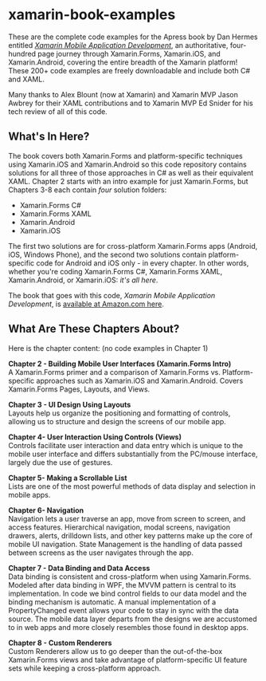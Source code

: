 # xamarin-book-examples
These are the complete code examples for the Apress book by Dan Hermes entitled <a href="http://www.amazon.com/Xamarin-Mobile-Application-Development-Cross-Platform/dp/1484202155/ref=sr_1_3?ie=UTF8&qid=1428950597&sr=8-3&keywords=xamarin"><i>Xamarin Mobile Application Development</i></a>, an authoritative, four-hundred page journey through Xamarin.Forms, Xamarin.iOS, and Xamarin.Android, covering the entire breadth of the Xamarin platform!  These 200+ code examples are freely downloadable and include both C# and XAML. 

Many thanks to Alex Blount (now at Xamarin) and Xamarin MVP Jason Awbrey for their XAML contributions and to Xamarin MVP Ed Snider for his tech review of all of this code. 

<h2>What's In Here?</h2>

The book covers both Xamarin.Forms and platform-specific techniques using Xamarin.iOS and Xamarin.Android so this code repository contains solutions for all three of those approaches in C# as well as their equivalent XAML. Chapter 2 starts with an intro example for just Xamarin.Forms, but Chapters 3-8 each contain <i>four</i> solution folders:
<ul>
<li>Xamarin.Forms C#</li>
<li>Xamarin.Forms XAML</li>
<li>Xamarin.Android</li>
<li>Xamarin.iOS</li>
</ul>
The first two solutions are for cross-platform Xamarin.Forms apps (Android, iOS, Windows Phone), and the second two solutions contain platform-specific code for Android and iOS only - in every chapter. In other words, whether you're coding Xamarin.Forms C#, Xamarin.Forms XAML, Xamarin.Android, or Xamarin.iOS: <i>it's all here</i>.

The book that goes with this code, <i>Xamarin Mobile Application Development</i>, is <a href="http://www.amazon.com/Xamarin-Mobile-Application-Development-Cross-Platform/dp/1484202155/ref=sr_1_3?ie=UTF8&qid=1428950597&sr=8-3&keywords=xamarin">available at Amazon.com here</a>.
<br/>
<h2>What Are These Chapters About?</h2>
Here is the chapter content: (no code examples in Chapter 1)<br/>

<b>Chapter 2 - Building Mobile User Interfaces (Xamarin.Forms Intro)</b><br/>
A Xamarin.Forms primer and a comparison of Xamarin.Forms vs. Platform-specific approaches such as Xamarin.iOS and Xamarin.Android. Covers Xamarin.Forms Pages, Layouts, and Views.

<b>Chapter 3 - UI Design Using Layouts</b><br/>
Layouts help us organize the positioning and formatting of controls, allowing us to structure and design the screens of our mobile app. 

<b>Chapter 4- User Interaction Using Controls  (Views)</b><br/>
Controls facilitate user interaction and data entry which is unique to the mobile user interface and differs substantially from the PC/mouse interface, largely due the use of gestures. 

<b>Chapter 5- Making a Scrollable List</b><br/>
Lists are one of the most powerful methods of data display and selection in mobile apps.

<b>Chapter 6- Navigation </b><br/>
Navigation lets a user traverse an app, move from screen to screen, and access features. Hierarchical navigation, modal screens, navigation drawers, alerts, drilldown lists, and other key patterns make up the core of mobile UI navigation.	State Management is the handling of data passed between screens as the user navigates through the app. 

<b>Chapter 7 - Data Binding and Data Access </b><br/>
Data binding is consistent and cross-platform when using Xamarin.Forms. Modeled after data binding in WPF, the MVVM pattern is central to its implementation. In code we bind control fields to our data model and the binding mechanism is automatic. A manual implementation of a PropertyChanged event allows your code to stay in sync with the data source. The mobile data layer departs from the designs we are accustomed to in web apps and more closely resembles those found in desktop apps. 

<b>Chapter 8 - Custom Renderers</b><br/>
Custom Renderers allow us to go deeper than the out-of-the-box Xamarin.Forms views and take advantage of platform-specific UI feature sets while keeping a cross-platform approach.


